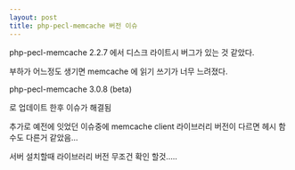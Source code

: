 ```yaml
---
layout: post
title: php-pecl-memcache 버전 이슈
---
```


php-pecl-memcache 2.2.7 에서 디스크 라이트시 버그가 있는 것 같았다.

부하가 어느정도 생기면 memcache 에 읽기 쓰기가 너무 느려졌다. 

php-pecl-memcache 3.0.8 (beta)

로 업데이트 한후 이슈가 해결됨

추가로 예전에 잇었던 이슈중에 memcache client 라이브러리 버전이 다르면 헤시 함수도 다른거 같았음…

서버 설치할때 라이브러리 버전 무조건 확인 할것…..